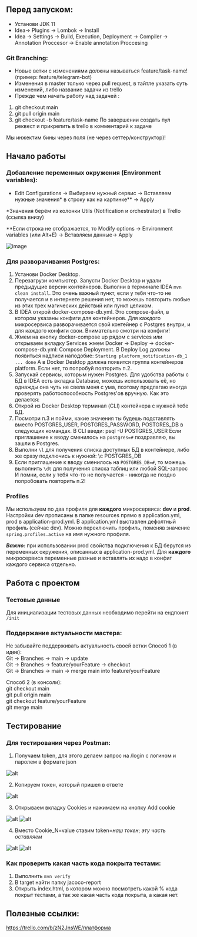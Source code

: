 ## Перед запуском:
- Установи JDK 11
- Idea-> Plugins -> Lombok -> Install
- Idea -> Settings -> Build, Execution, Deployment -> Compiler -> Annotation Proccesor -> Enable annotation Proccesing

### Git Branching:
- Новые ветки с изменениями должны называться feature/task-name! (пример: feature/telegram-bot)
- Изменения в master только через pull request, в тайтле указать суть изменений, либо название задачи из trello
- Прежде чем начать работу над задачей :
1) git checkout main
2) git pull origin main
3) git checkout -b feature/task-name
По завершении создать пул реквест и прикрепить в trello в комментарий к задаче

Мы инжектим бины через поля (не через сеттер/конструктор)!

## Начало работы
### Добавление переменных окружения (Environment variables):
- Edit Configurations -> Выбираем нужный сервис -> Вставляем нужные значения* в строку как на картинке** -> Apply

*Значения берём из колонки Utils (Notification и orchestrator) в Trello (ссылка внизу)

**Если строка не отображается, то Modify options -> Environment variables (или Alt+E) -> Вставляем данные-> Apply

![image](https://user-images.githubusercontent.com/94536519/160645457-6ae66f72-fe18-4fd9-8a23-01d806b14e70.png)

### Для разворачивания Postgres:
1) Установи Docker Desktop.
2) Перезагрузи компьютер. Запусти Docker Desktop и удали предыдущие версии контейнеров. 
Выполни в терминале IDEA `mvn clean install`. Это очень важный пункт, если у тебя что-то не получается и в интернете 
решения нет, то можешь повторить любые из этих трех магических действий или пункт целиком.
3) В IDEA открой docker-compose-db.yml. Это compose-файл, в котором указаны конфиги для контейнеров.
Для каждого микросервиса разворачивается свой контейнер с Postgres внутри, и для каждого конфиги свои. 
Внимательно смотри на конфиги!
4) Жмем на кнопку docker-compose up рядом с services или открываем вкладку Services 
жмем Docker -> Deploy -> docker-compose-db.yml: Compose Deployment. В Deploy Log должны появиться
надписи наподобие:
    `Starting platform_notification-db_1 ... done`
А в Docker Desktop должна появится группа контейнеров platform. Если нет, то попробуй повторить п.2.
5) Запускай сервисы, которым нужен Postgres.
Для удобства работы с БД в IDEA есть вкладка Database, можешь использовать её, но однажды она чуть не свела меня с ума, 
поэтому предлагаю иногда проверять работоспособность Postgres'ов вручную. Как это делается:
6) Открой из Docker Desktop терминал (CLI) контейнера с нужной тебе БД.
7) Посмотри п.3 и пойми, какие значения ты будешь подставлять вместо POSTGRES_USER, POSTGRES_PASSWORD, POSTGRES_DB в следующих командах. 
В CLI введи:
    psql -U POSTGRES_USER 
Если приглашение к вводу сменилось на `postgres=#` поздравляю, вы зашли в Postgres. 
8) Выполни `\l` для получения списка доступных БД в контейнере, либо же сразу подключись к нужной:
    \c POSTGRES_DB
9) Если приглашение к вводу сменилось на `POSTGRES_DB=#`, то можешь выполнить `\dt` для получения списка таблиц или любой SQL-запрос
И помни, если у тебя что-то не получается - никогда не поздно попробовать повторить п.2!
### Profiles
Мы используем по два профиля для **каждого** микросервиса: **dev** и **prod**. Настройки dev прописаны в папке resources прямо в application.yml, prod в application-prod.yml.
В application.yml выставлен дефолтный профиль (сейчас dev). Можно переключить профиль, поменяв значение `spring.profiles.active` на имя нужного профиля.

**_Важно:_** при использовании prod свойства подключения к БД берутся из переменных окружения, описанных в application-prod.yml. Для **каждого** микросервиса переменные разные и вставлять их надо в конфиг каждого сервиса отдельно. 

## Работа с проектом
### Тестовые данные
Для инициализации тестовых данных необходимо перейти на ендпоинт `/init`
### Поддержание актуальности мастера:
Не забывайте поддерживать актуальность своей ветки
Способ 1 (в идее):  
Git -> Branches -> main -> update  
Git -> Branches -> feature/yourFeature -> checkout  
Git -> Branches -> main -> merge main into feature/yourFeature  
		
Способ 2 (в консоли):  
git checkout main  
git pull origin main  
git checkout feature/yourFeature  
git merge main  

## Тестирование
### Для тестирования через Postman:
    
1) Получаем token, для этого делаем запрос на /login с логином и паролем в формате json
    
![alt](https://i.ibb.co/c3cXS8C/img.png)
    
2) Копируем токен, который пришел в ответе
   
![alt](https://i.ibb.co/qyPJyTg/img-1.png)

3) Открываем вкладку Cookies и нажимаем на кнопку Add cookie
   
![alt](https://i.ibb.co/WsZGvmy/img-2.png) ![alt](https://i.ibb.co/09ms0yd/img-3.png)

4) Вместо Cookie_N=value ставим token=*наш токен*; *эту часть оставляем*
    
![alt](https://i.ibb.co/j8S68TD/img-6.png) ![alt](https://i.ibb.co/7vx42gV/img-5.png)

### Как проверить какая часть кода покрыта тестами:
1) Выполнить `mvn verify`
2) В target найти папку jacoco-report
3) Открыть index.html, в котором можно посмотреть какой % кода покрыт тестами, а так же какая часть кода покрыта, а какая нет.

## Полезные ссылки:
https://trello.com/b/zN2JnsWE/платформа
